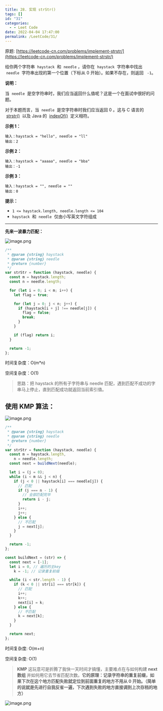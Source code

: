 ```yaml
---
title: 28. 实现 strStr()
tags: []
id: "31"
categories:
  - - Leet Code
date: 2022-04-04 17:47:00
permalink: /LeetCode/31/
---
```


原题: [https://leetcode-cn.com/problems/implement-strstr/](https://leetcode-cn.com/problems/implement-strstr/)

给你两个字符串  `haystack`  和  `needle` ，请你在  `haystack`  字符串中找出  `needle`  字符串出现的第一个位置（下标从 0 开始）。如果不存在，则返回   `-1`。

**说明：**

当  `needle`  是空字符串时，我们应当返回什么值呢？这是一个在面试中很好的问题。

对于本题而言，当  `needle`  是空字符串时我们应当返回 0 。这与 C 语言的  [strstr()](https://baike.baidu.com/item/strstr/811469)  以及 Java 的  [indexOf()](<https://docs.oracle.com/javase/7/docs/api/java/lang/String.html#indexOf(java.lang.String)>)  定义相符。

<!--more-->

**示例 1：**

```
输入：haystack = "hello", needle = "ll"
输出：2

```

**示例 2：**

```
输入：haystack = "aaaaa", needle = "bba"
输出：-1

```

**示例 3：**

```
输入：haystack = "", needle = ""
输出：0

```

**提示：**

- `1 <= haystack.length, needle.length <= 104`
- `haystack`  和  `needle`  仅由小写英文字符组成

---

**先来一波暴力匹配：**

![image.png](https://s2.loli.net/2022/04/03/fO8MFdRraHTLtnw.png)

```jsx
/**
 * @param {string} haystack
 * @param {string} needle
 * @return {number}
 */
var strStr = function (haystack, needle) {
  const m = haystack.length;
  const n = needle.length;

  for (let i = 0; i < m; i++) {
    let flag = true;

    for (let j = 0; j < n; j++) {
      if (haystack[i + j] !== needle[j]) {
        flag = false;
        break;
      }
    }

    if (flag) return i;
  }

  return -1;
};
```

时间复杂度：O(m\*n)

空间复杂度：O(1)

> 思路：把 haystack 的所有子字符串与 needle 匹配，遇到匹配不成功的字串马上停止，直到匹配成功就返回当前索引值。

## 使用 KMP 算法：

![image.png](https://s2.loli.net/2022/04/04/2IPtDYpZnLeiO4f.png)

```jsx
/**
 * @param {string} haystack
 * @param {string} needle
 * @return {number}
 */
var strStr = function (haystack, needle) {
  const m = haystack.length,
    n = needle.length;
  const next = buildNext(needle);

  let i = (j = 0);
  while (i < m && j < n) {
    if (j < 0 || haystack[i] === needle[j]) {
      // 匹配
      if (j === n - 1) {
        // 全部匹配完毕
        return i - j;
      }
      i++;
      j++;
    } else {
      // 不匹配
      j = next[j];
    }
  }

  return -1;
};

const buildNext = (str) => {
  const next = [-1];
  let i = 0, // 遍历的主key
    k = -1; // 记录重复前缀

  while (i < str.length - 1) {
    if (k < 0 || str[i] === str[k]) {
      // 匹配
      i++;
      k++;
      next[i] = k;
    } else {
      // 不匹配
      k = next[k];
    }
  }

  return next;
};
```

时间复杂度: O(m+n)

空间复杂度: O(1)

> **KMP** 这玩意可是折腾了我快一天时间才搞懂，主要难点在与如何构建 **next 数组** 并如何用它去节省匹配次数。**它的原理：记录字符串的重复前缀，如果下次在这个地方匹配失败就定位到前面重复的地方不用从 0 开始。（简单的说就是先进行自我反省一遍，下次遇到失败的地方直接调到上次存档的地方）**

![image.png](https://s2.loli.net/2022/04/04/zWHSE7Ix3ARNJgK.png)
